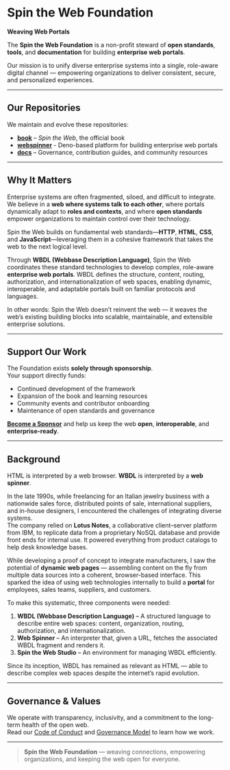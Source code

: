 # Spin the Web Foundation

**Weaving Web Portals**

The **Spin the Web Foundation** is a non-profit steward of **open standards**, **tools**, and **documentation** for building **enterprise web portals**.

Our mission is to unify diverse enterprise systems into a single, role-aware digital channel — empowering organizations to deliver consistent, secure, and personalized experiences.

---

## Our Repositories

We maintain and evolve these repositories:

- **[book](https://github.com/spintheweb/book)** – *Spin the Web*, the official book
- **[webspinner](https://github.com/spintheweb/webspinner)** - Deno-based platform for building enterprise web portals
- **[docs](https://github.com/spintheweb/docs)** – Governance, contribution guides, and community resources

---

## Why It Matters

Enterprise systems are often fragmented, siloed, and difficult to integrate. We believe in a **web where systems talk to each other**, where portals dynamically adapt to **roles and contexts**, and where **open standards** empower organizations to maintain control over their technology.

Spin the Web builds on fundamental web standards—**HTTP**, **HTML**, **CSS**, and **JavaScript**—leveraging them in a cohesive framework that takes the web to the next logical level.

Through **WBDL (Webbase Description Language)**, Spin the Web coordinates these standard technologies to develop complex, role-aware **enterprise web portals**. WBDL defines the structure, content, routing, authorization, and internationalization of web spaces, enabling dynamic, interoperable, and adaptable portals built on familiar protocols and languages.

In other words: Spin the Web doesn’t reinvent the web — it weaves the web’s existing building blocks into scalable, maintainable, and extensible enterprise solutions.

---

## Support Our Work

The Foundation exists **solely through sponsorship**.  
Your support directly funds:

- Continued development of the framework
- Expansion of the book and learning resources
- Community events and contributor onboarding
- Maintenance of open standards and governance

[**Become a Sponsor**](https://github.com/sponsors/spintheweb) and help us keep the web **open**, **interoperable**, and **enterprise-ready**.

---

## Background

HTML is interpreted by a web browser. **WBDL** is interpreted by a **web spinner**.

In the late 1990s, while freelancing for an Italian jewelry business with a nationwide sales force, distributed points of sale, international suppliers, and in-house designers, I encountered the challenges of integrating diverse systems.  
The company relied on **Lotus Notes**, a collaborative client–server platform from IBM, to replicate data from a proprietary NoSQL database and provide front ends for internal use. It powered everything from product catalogs to help desk knowledge bases.

While developing a proof of concept to integrate manufacturers, I saw the potential of **dynamic web pages** — assembling content on the fly from multiple data sources into a coherent, browser-based interface. This sparked the idea of using web technologies internally to build a **portal** for employees, sales teams, suppliers, and customers.

To make this systematic, three components were needed:

1. **WBDL (Webbase Description Language)** – A structured language to describe entire web spaces: content, organization, routing, authorization, and internationalization.
2. **Web Spinner** – An interpreter that, given a URL, fetches the associated WBDL fragment and renders it.
3. **Spin the Web Studio** – An environment for managing WBDL efficiently.

Since its inception, WBDL has remained as relevant as HTML — able to describe complex web spaces despite the internet’s rapid evolution.

---

## Governance & Values

We operate with transparency, inclusivity, and a commitment to the long-term health of the open web.  
Read our [Code of Conduct](CODE_OF_CONDUCT.md) and [Governance Model](https://github.com/spintheweb/docs) to learn how we work.

---

> **Spin the Web Foundation** — weaving connections, empowering organizations, and keeping the web open for everyone.
